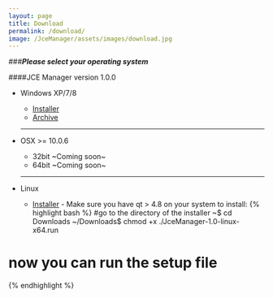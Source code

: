 ```yaml
---
layout: page
title: Download
permalink: /download/
image: /JceManager/assets/images/download.jpg
---
```



###***Please select your operating system***
<br>

####<i class="fa fa-download"></i>JCE Manager version 1.0.0
<br>

 - <i class="fa fa-windows"></i> Windows XP/7/8
 	- <i class="fa fa-wrench"></i> [Installer][winInstaller]
 	- <i class="fa fa-archive"></i> [Archive][winArch]

 	---


 - <i class="fa fa-apple"></i> OSX >= 10.0.6
  	- 32bit ~Coming soon~
 	- 64bit	~Coming soon~

 	---
 	
 - <i class="fa fa-linux"></i> Linux
 	- [Installer][linux] - Make sure you have qt > 4.8 on your system
 	to install:
 	{% highlight bash %}
#go to the directory of the installer
~$ cd Downloads
~/Downloads$ chmod +x ./JceManager-1.0-linux-x64.run
# now you can run the setup file
{% endhighlight %}


[winInstaller]: ../assets/bin/windows/setup.exe
[winArch]: ../assets/bin/windows/jceManager.rar
[mac32]: /assets/images/os-icons/windows.jpg
[mac64]: /assets/images/os-icons/windows.jpg
[linux]: ../assets/bin/linux/JceManager-1.0-linux-x64.run

